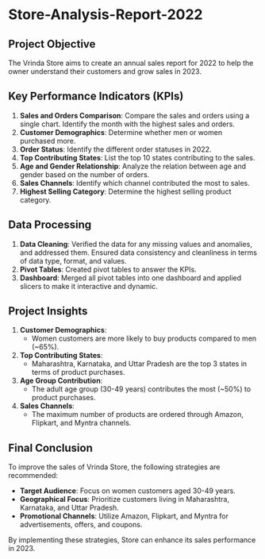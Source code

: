 # Store-Analysis-Report-2022

## Project Objective
The Vrinda Store aims to create an annual sales report for 2022 to help the owner understand their customers and grow sales in 2023.

## Key Performance Indicators (KPIs)
1. **Sales and Orders Comparison**: Compare the sales and orders using a single chart. Identify the month with the highest sales and orders.
2. **Customer Demographics**: Determine whether men or women purchased more.
3. **Order Status**: Identify the different order statuses in 2022.
4. **Top Contributing States**: List the top 10 states contributing to the sales.
5. **Age and Gender Relationship**: Analyze the relation between age and gender based on the number of orders.
6. **Sales Channels**: Identify which channel contributed the most to sales.
7. **Highest Selling Category**: Determine the highest selling product category.

## Data Processing
1. **Data Cleaning**: Verified the data for any missing values and anomalies, and addressed them. Ensured data consistency and cleanliness in terms of data type, format, and values.
2. **Pivot Tables**: Created pivot tables to answer the KPIs.
3. **Dashboard**: Merged all pivot tables into one dashboard and applied slicers to make it interactive and dynamic.

## Project Insights
1. **Customer Demographics**:
   - Women customers are more likely to buy products compared to men (~65%).
2. **Top Contributing States**:
   - Maharashtra, Karnataka, and Uttar Pradesh are the top 3 states in terms of product purchases.
3. **Age Group Contribution**:
   - The adult age group (30-49 years) contributes the most (~50%) to product purchases.
4. **Sales Channels**:
   - The maximum number of products are ordered through Amazon, Flipkart, and Myntra channels.

## Final Conclusion
To improve the sales of Vrinda Store, the following strategies are recommended:
- **Target Audience**: Focus on women customers aged 30-49 years.
- **Geographical Focus**: Prioritize customers living in Maharashtra, Karnataka, and Uttar Pradesh.
- **Promotional Channels**: Utilize Amazon, Flipkart, and Myntra for advertisements, offers, and coupons.

By implementing these strategies,  Store can enhance its sales performance in 2023.

